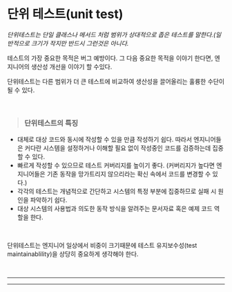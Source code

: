# **단위 테스트(unit test)**

*단위테스트는 단일 클래스나 메서드 처럼 범위가 상대적으로 좁은 테스트를 말한다.(일반적으로 크기가 작지만 반드시 그런것은 아니다.*

테스트의 가장 중요한 목적은 버그 예방이다. 그 다음 중요한 목적을 이야기 한다면, 엔지니어의 생산성 개선을 이야기 할 수있다.

단위테스트는 다른 범위가 더 큰 테스트에 비교하여 생산성을 끌어올리는 훌륭한 수단이 될 수 있다.

<br>

> ### **단위테스트의 특징**
- 대체로 대상 코드와 동시에 작성할 수 있을 만큼 작성하기 쉽다. 따라서 엔지니어들은 커다란 시스템을 설정하거나 이해할 필요 없이 작성중인 코드를 검증하는데 집중할 수 있다.
- 빠르게 작성할 수 있으므로 테스트 커버리지를 높이기 좋다. (커버리지가 높다면 엔지니어들은 기존 동작을 망가트리지 않으리라는 확신 속에서 코드를 변경할 수 있다.)
- 각각의 테스트는 개념적으로 간단하고 시스템의 특정 부분에 집중하므로 실패 시 원인을 파악하기 쉽다.
- 대상 시스템의 사용법과 의도한 동작 방식을 알려주는 문서자료 혹은 예제 코드 역할을 한다.

<br>

단위테스트는 엔지니어 일상에서 비중이 크기때문에 테스트 유지보수성(test maintainablility)을 상당히 중요하게 생각해야 한다. 

<br><hr><hr><br>

